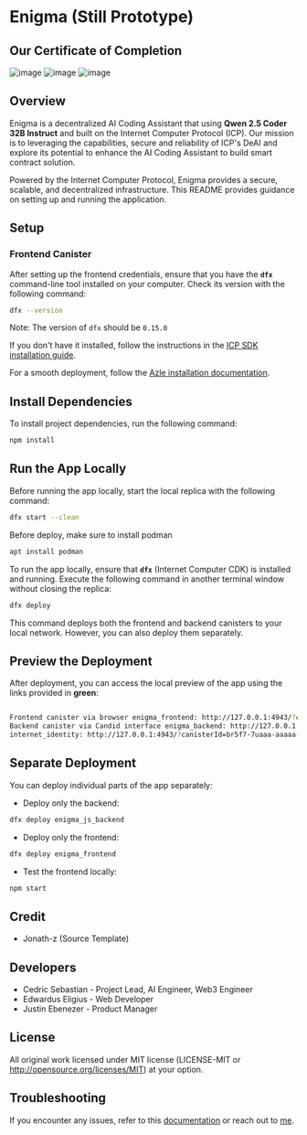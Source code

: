 # Enigma (Still Prototype)

## Our Certificate of Completion 

![image](https://github.com/user-attachments/assets/c35b9dbd-9b9b-4107-a26c-b16f158814ff)
![image](https://github.com/user-attachments/assets/c14e4265-be3e-4203-89b1-987faf6a8e1f)
![image](https://github.com/user-attachments/assets/52f0a37e-b8a0-47e3-bd8b-955921fe0bee)

## Overview

Enigma is a decentralized AI Coding Assistant that using **Qwen 2.5 Coder 32B Instruct** and built on the Internet Computer Protocol (ICP). Our mission is to leveraging the capabilities, secure and reliability of ICP's DeAI and explore its potential to enhance the AI Coding Assistant to build smart contract solution.

Powered by the Internet Computer Protocol, Enigma provides a secure, scalable, and decentralized infrastructure.
This README provides guidance on setting up and running the application.

## **Setup**

### **Frontend Canister**

After setting up the frontend credentials, ensure that you have the **`dfx`** command-line tool installed on your computer. Check its version with the following command:

```bash
dfx --version

```

Note: The version of `dfx` should be `0.15.0`

If you don't have it installed, follow the instructions in the [ICP SDK installation guide](https://internetcomputer.org/docs/current/developer-docs/setup/install#installing-the-ic-sdk-1).

For a smooth deployment, follow the [Azle installation documentation](https://demergent-labs.github.io/azle/installation.html#build-dependencies).

## **Install Dependencies**

To install project dependencies, run the following command:

```bash
npm install
```

## **Run the App Locally**

Before running the app locally, start the local replica with the following command:

```sh
dfx start --clean
```

Before deploy, make sure to install podman
```sh
apt install podman
```

To run the app locally, ensure that **`dfx`** (Internet Computer CDK) is installed and running. Execute the following command in another terminal window without closing the replica:

```sh
dfx deploy

```

This command deploys both the frontend and backend canisters to your local network. However, you can also deploy them separately.

## **Preview the Deployment**

After deployment, you can access the local preview of the app using the links provided in **green**:

```bash

Frontend canister via browser enigma_frontend: http://127.0.0.1:4943/?canisterId=bd3sg-teaaa-aaaaa-qaaba-cai
Backend canister via Candid interface enigma_backend: http://127.0.0.1:4943/?canisterId=br5f7-7uaaa-aaaaa-qaaca-cai&id=bkyz2-fmaaa-aaaaa-qaaaq-cai
internet_identity: http://127.0.0.1:4943/?canisterId=br5f7-7uaaa-aaaaa-qaaca-cai&id=be2us-64aaa-aaaaa-qaabq-cai

```

## **Separate Deployment**

You can deploy individual parts of the app separately:

- Deploy only the backend:

```sh
dfx deploy enigma_js_backend
```

- Deploy only the frontend:

```sh
dfx deploy enigma_frontend

```

- Test the frontend locally:

```sh
npm start
```
## Credit
- Jonath-z (Source Template)

## Developers
- Cedric Sebastian - Project Lead, AI Engineer, Web3 Engineer
- Edwardus Eligius - Web Developer
- Justin Ebenezer - Product Manager

## License
All original work licensed under 
MIT license (LICENSE-MIT or http://opensource.org/licenses/MIT) at your option.

## **Troubleshooting**

If you encounter any issues, refer to this [documentation](https://demergent-labs.github.io/azle/deployment.html#common-deployment-issues) or reach out to [me](https://github.com/cedsbstn).

